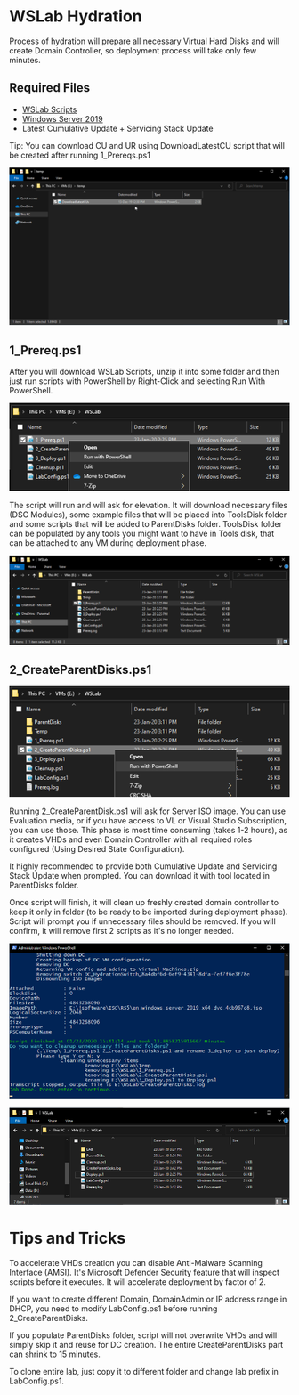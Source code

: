 # WSLab Hydration

Process of hydration will prepare all necessary Virtual Hard Disks and will create Domain Controller, so deployment process will take only few minutes.

## Required Files

* [WSLab Scripts](aka.ms/wslabzip)
* [Windows Server 2019](https://www.microsoft.com/en-us/evalcenter/evaluate-windows-server-2019)
* Latest Cumulative Update + Servicing Stack Update

Tip: You can download CU and UR using DownloadLatestCU script that will be created after running 1_Prereqs.ps1

![](WSLab-Hydration/media/DownloadLatestCUs.gif)

## 1_Prereq.ps1

After you will download WSLab Scripts, unzip it into some folder and then just run scripts with PowerShell by Right-Click and selecting Run With PowerShell.

![](WSLab-Hydration/media/Explorer01.png)

The script will run and will ask for elevation. It will download necessary files (DSC Modules), some example files that will be placed into ToolsDisk folder and some scripts that will be added to ParentDisks folder. ToolsDisk folder can be populated by any tools you might want to have in Tools disk, that can be attached to any VM during deployment phase.

![](WSLab-Hydration/media/Explorer02.png)

## 2_CreateParentDisks.ps1

![](WSLab-Hydration/media/Explorer03.png)

Running 2_CreateParentDisk.ps1 will ask for Server ISO image. You can use Evaluation media, or if you have access to VL or Visual Studio Subscription, you can use those. This phase is most time consuming (takes 1-2 hours), as it creates VHDs and even Domain Controller with all required roles configured (Using Desired State Configuration).

It highly recommended to provide both Cumulative Update and Servicing Stack Update when prompted. You can download it with tool located in ParentDisks folder.

Once script will finish, it will clean up freshly created domain controller to keep it only in folder (to be ready to be imported during deployment phase). Script will prompt you if unnecessary files should be removed. If you will confirm, it will remove first 2 scripts as it's no longer needed.

![](WSLab-Hydration/media/PowerShell01.png)

![](WSLab-Hydration/media/Explorer04.png)

# Tips and Tricks

To accelerate VHDs creation you can disable Anti-Malware Scanning Interface (AMSI). It's Microsoft Defender Security feature that will inspect scripts before it executes. It will accelerate deployment by factor of 2.

If you want to create different Domain, DomainAdmin or IP address range in DHCP, you need to modify LabConfig.ps1 before running 2_CreateParentDisks.

If you populate ParentDisks folder, script will not overwrite VHDs and will simply skip it and reuse for DC creation. The entire CreateParentDisks part can shrink to 15 minutes.

To clone entire lab, just copy it to different folder and change lab prefix in LabConfig.ps1.